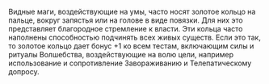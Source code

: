 Видные маги, воздействующие на умы, часто носят золотое кольцо на пальце, вокруг запястья или на голове в виде повязки. Для них это представляет благородное стремление к власти. Эти кольца часто наполнены способностью подчинять всех живых существ. Если это так, то золотое кольцо дает бонус +1 ко всем тестам, включающим силы и ритуалы Волшебства, воздействующие на волю цели, например использование и сопротивление Завораживанию и Телепатическому допросу.